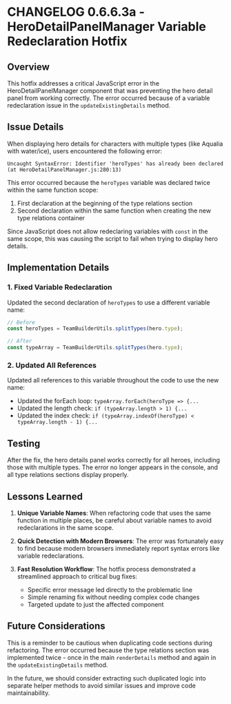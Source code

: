 # CHANGELOG 0.6.6.3a - HeroDetailPanelManager Variable Redeclaration Hotfix

## Overview

This hotfix addresses a critical JavaScript error in the HeroDetailPanelManager component that was preventing the hero detail panel from working correctly. The error occurred because of a variable redeclaration issue in the `updateExistingDetails` method.

## Issue Details

When displaying hero details for characters with multiple types (like Aqualia with water/ice), users encountered the following error:

```
Uncaught SyntaxError: Identifier 'heroTypes' has already been declared (at HeroDetailPanelManager.js:280:13)
```

This error occurred because the `heroTypes` variable was declared twice within the same function scope:
1. First declaration at the beginning of the type relations section
2. Second declaration within the same function when creating the new type relations container

Since JavaScript does not allow redeclaring variables with `const` in the same scope, this was causing the script to fail when trying to display hero details.

## Implementation Details

### 1. Fixed Variable Redeclaration

Updated the second declaration of `heroTypes` to use a different variable name:

```javascript
// Before
const heroTypes = TeamBuilderUtils.splitTypes(hero.type);

// After
const typeArray = TeamBuilderUtils.splitTypes(hero.type);
```

### 2. Updated All References

Updated all references to this variable throughout the code to use the new name:

- Updated the forEach loop: `typeArray.forEach(heroType => {...`
- Updated the length check: `if (typeArray.length > 1) {...`
- Updated the index check: `if (typeArray.indexOf(heroType) < typeArray.length - 1) {...`

## Testing

After the fix, the hero details panel works correctly for all heroes, including those with multiple types. The error no longer appears in the console, and all type relations sections display properly.

## Lessons Learned

1. **Unique Variable Names**: When refactoring code that uses the same function in multiple places, be careful about variable names to avoid redeclarations in the same scope.

2. **Quick Detection with Modern Browsers**: The error was fortunately easy to find because modern browsers immediately report syntax errors like variable redeclarations.

3. **Fast Resolution Workflow**: The hotfix process demonstrated a streamlined approach to critical bug fixes:
   - Specific error message led directly to the problematic line
   - Simple renaming fix without needing complex code changes
   - Targeted update to just the affected component

## Future Considerations

This is a reminder to be cautious when duplicating code sections during refactoring. The error occurred because the type relations section was implemented twice - once in the main `renderDetails` method and again in the `updateExistingDetails` method. 

In the future, we should consider extracting such duplicated logic into separate helper methods to avoid similar issues and improve code maintainability.
